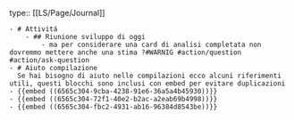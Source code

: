 type:: [[LS/Page/Journal]]

	- # Attivitá
		- ## Riunione sviluppo di oggi
			- ma per considerare una card di analisi completata non dovremmo mettere anche una stima ?#WARNIG #action/question #action/ask-question
	- # Aiuto compilazione
	  Se hai bisogno di aiuto nelle compilazioni ecco alcuni riferimenti utili, questi blocchi sono inclusi con embed per evitare duplicazioni
	- {{embed ((6565c304-9cba-4238-91e6-36a5a4b45930))}}
	- {{embed ((6565c304-72f1-40e2-b2ac-a2eab69b4998))}}
	- {{embed ((6565c304-fbc2-4931-ab16-96384d8543be))}}